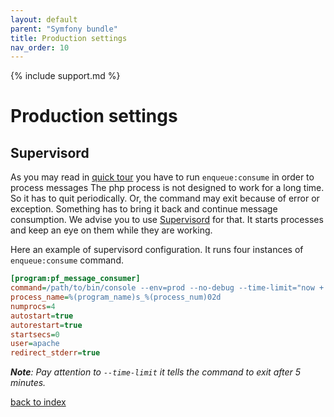 ```yaml
---
layout: default
parent: "Symfony bundle"
title: Production settings
nav_order: 10
---
```

{% include support.md %}

# Production settings

## Supervisord

As you may read in [quick tour](quick_tour.md) you have to run `enqueue:consume` in order to process messages
The php process is not designed to work for a long time. So it has to quit periodically.
Or, the command may exit because of error or exception.
Something has to bring it back and continue message consumption.
We advise you to use [Supervisord](http://supervisord.org/) for that.
It starts processes and keep an eye on them while they are working.


Here an example of supervisord configuration.
It runs four instances of `enqueue:consume` command.

```ini
[program:pf_message_consumer]
command=/path/to/bin/console --env=prod --no-debug --time-limit="now + 5 minutes" enqueue:consume
process_name=%(program_name)s_%(process_num)02d
numprocs=4
autostart=true
autorestart=true
startsecs=0
user=apache
redirect_stderr=true
```

_**Note**: Pay attention to `--time-limit` it tells the command to exit after 5 minutes._

[back to index](index.md)
